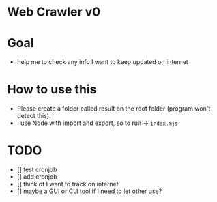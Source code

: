 # Web Crawler v0

# Goal
- help me to check any info I want to keep updated on internet

# How to use this
- Please create a folder called result on the root folder (program won't detect this).
- I use Node with import and export, so to run -> `index.mjs`

# TODO
- [] test cronjob
- [] add cronjob
- [] think of I want to track on internet
- [] maybe a GUI or CLI tool if I need to let other use?